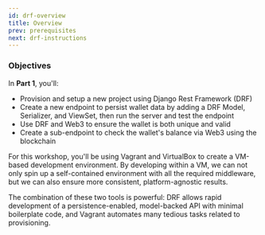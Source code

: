 ```yaml
---
id: drf-overview
title: Overview
prev: prerequisites
next: drf-instructions
---
```


### Objectives

In **Part 1**, you'll:

- Provision and setup a new project using Django Rest Framework (DRF)
- Create a new endpoint to persist wallet data by adding a DRF Model, Serializer, and ViewSet, then run the server and test the endpoint
- Use DRF and Web3 to ensure the wallet is both unique and valid
- Create a sub-endpoint to check the wallet's balance via Web3 using the blockchain

For this workshop, you'll be using Vagrant and VirtualBox to create a VM-based development environment. By developing within a VM, we can not only spin up a self-contained environment with all the required middleware, but we can also ensure more consistent, platform-agnostic results.

The combination of these two tools is powerful: DRF allows rapid development of a persistence-enabled, model-backed API with minimal boilerplate code, and Vagrant automates many tedious tasks related to provisioning.
